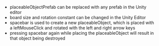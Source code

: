 * placeableObjectPrefab can be replaced with any prefab in the Unity editor
* board size and rotation constant can be changed in the Unity Editor
* spacebar is used to create a new placeableObject, which is placed with a leftMouseClick and rotated with the left and right arrow keys
* pressing spacebar again while placing the placeableObject will result in that object being destroyed
